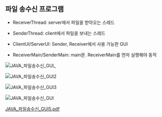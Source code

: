 ## 파일 송수신 프로그램


- ReceiverThread: server에서 파일을 받아오는 스레드

- SenderThread: client에서 파일을 보내는 스레드

- ClientUI/ServerUI: Sender, Receiver에서 사용 가능한 GUI

- ReceiverMain/SenderMain: main문. ReceiverMain를 먼저 실행해야 동작



![JAVA_파일송수신_GUI_](https://github.com/westzerosilver/SocketProgramming/assets/87890149/4a821af9-15c3-4c6b-93b0-0c2b1d78874b)

![JAVA_파일송수신_GUI2](https://github.com/westzerosilver/SocketProgramming/assets/87890149/8258a729-53b3-4859-acb9-8259d99ddd62)

![JAVA_파일송수신_GUI3](https://github.com/westzerosilver/SocketProgramming/assets/87890149/fdcdf684-d5bc-4c00-8dcd-43da09bb426a)

![JAVA_파일송수신_GUI](https://github.com/westzerosilver/SocketProgramming/assets/87890149/e8920a76-a630-42b4-8bcd-a5ce444495a4)

[JAVA_파일송수신_GUI5.pdf](https://github.com/westzerosilver/SocketProgramming/files/14450704/JAVA_._GUI5.pdf)
